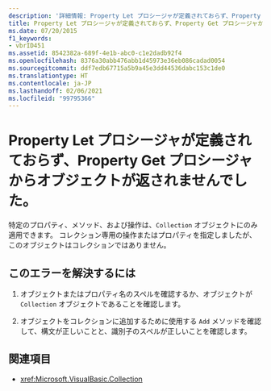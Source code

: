 ```yaml
---
description: '詳細情報: Property Let プロシージャが定義されておらず、Property Get プロシージャからオブジェクトが返されませんでした。'
title: Property Let プロシージャが定義されておらず、Property Get プロシージャからオブジェクトが返されませんでした。
ms.date: 07/20/2015
f1_keywords:
- vbrID451
ms.assetid: 8542382a-689f-4e1b-abc0-c1e2dadb92f4
ms.openlocfilehash: 8376a30abb476abb1d45973e36eb086cadad0054
ms.sourcegitcommit: ddf7edb67715a5b9a45e3dd44536dabc153c1de0
ms.translationtype: HT
ms.contentlocale: ja-JP
ms.lasthandoff: 02/06/2021
ms.locfileid: "99795366"
---
```

# <a name="property-let-procedure-not-defined-and-property-get-procedure-did-not-return-an-object"></a>Property Let プロシージャが定義されておらず、Property Get プロシージャからオブジェクトが返されませんでした。

特定のプロパティ、メソッド、および操作は、`Collection` オブジェクトにのみ適用できます。 コレクション専用の操作またはプロパティを指定しましたが、このオブジェクトはコレクションではありません。  
  
## <a name="to-correct-this-error"></a>このエラーを解決するには  
  
1. オブジェクトまたはプロパティ名のスペルを確認するか、オブジェクトが `Collection` オブジェクトであることを確認します。  
  
2. オブジェクトをコレクションに追加するために使用する `Add` メソッドを確認して、構文が正しいことと、識別子のスペルが正しいことを確認します。  
  
## <a name="see-also"></a>関連項目

- <xref:Microsoft.VisualBasic.Collection>
